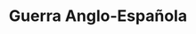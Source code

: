 ﻿---
title: "Guerra Anglo-Española"
permalink: periodes_725.html
layout: periode
dataInici: 1796-08-18
dataFi: 1802-03-25
sidebar: periodes
pares:
  - 368:
    title: "Guerras revolucionarias francesas"
    dataInici: "(1792-04-20)"
    dataFi: "(1802-03-25)"

fills:
  - 726:
    title: "Batalla del Cabo de San Vicente"
    dataInici: "(1797-02-14)"

jocsPrincipals:
jocsEscenaris:
jocsEpoca:
jocsEpocaEscenaris:
---
